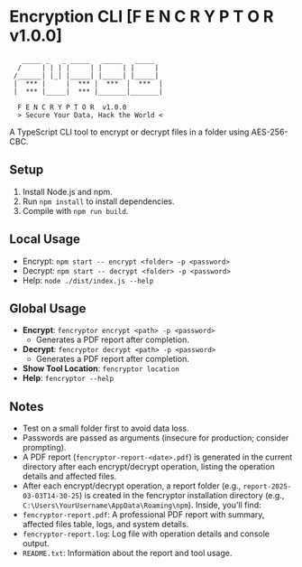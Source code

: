 # Encryption CLI [F E N C R Y P T O R  v1.0.0]
```
   _____ _   _ _____   _____   _____ 
  /     | | | |     | |     | |     | 
 /______| |_| |_____| |_____| |_____| 
 |  *** |     |  *** |  ***  |  ***  | 
 |  *** |_____|  *** |_______|_______|
 
  F E N C R Y P T O R  v1.0.0
  > Secure Your Data, Hack the World <
```

A TypeScript CLI tool to encrypt or decrypt files in a folder using AES-256-CBC.

## Setup
1. Install Node.js and npm.
2. Run `npm install` to install dependencies.
3. Compile with `npm run build`.

## Local Usage
- Encrypt: `npm start -- encrypt <folder> -p <password>`
- Decrypt: `npm start -- decrypt <folder> -p <password>`
- Help: `node ./dist/index.js --help`

## Global Usage
- **Encrypt**: `fencryptor encrypt <path> -p <password>`
  - Generates a PDF report after completion.
- **Decrypt**: `fencryptor decrypt <path> -p <password>`
  - Generates a PDF report after completion.
- **Show Tool Location**: `fencryptor location`
- **Help**: `fencryptor --help`

## Notes
- Test on a small folder first to avoid data loss.
- Passwords are passed as arguments (insecure for production; consider prompting).
- A PDF report (`fencryptor-report-<date>.pdf`) is generated in the current directory after each encrypt/decrypt operation, listing the operation details and affected files.
- After each encrypt/decrypt operation, a report folder (e.g., `report-2025-03-03T14-30-25`) is created in the fencryptor installation directory (e.g., `C:\Users\YourUsername\AppData\Roaming\npm`). Inside, you'll find:
- `fencryptor-report.pdf`: A professional PDF report with summary, affected files table, logs, and system details.
- `fencryptor-report.log`: Log file with operation details and console output.
- `README.txt`: Information about the report and tool usage.



